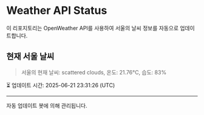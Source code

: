 
# Weather API Status

이 리포지토리는 OpenWeather API를 사용하여 서울의 날씨 정보를 자동으로 업데이트합니다.

## 현재 서울 날씨
> 서울의 현재 날씨: scattered clouds, 온도: 21.76°C, 습도: 83%

⏳ 업데이트 시간: 2025-06-21 23:31:26 (UTC)

---
자동 업데이트 봇에 의해 관리됩니다.
